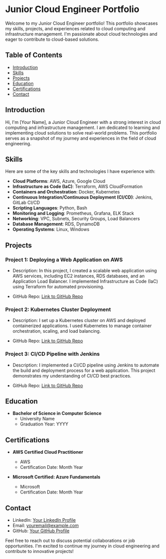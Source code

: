 # Junior Cloud Engineer Portfolio

Welcome to my Junior Cloud Engineer portfolio! This portfolio showcases my skills, projects, and experiences related to cloud computing and infrastructure management. I'm passionate about cloud technologies and eager to contribute to cloud-based solutions.

## Table of Contents

- [Introduction](#introduction)
- [Skills](#skills)
- [Projects](#projects)
- [Education](#education)
- [Certifications](#certifications)
- [Contact](#contact)

## Introduction

Hi, I'm [Your Name], a Junior Cloud Engineer with a strong interest in cloud computing and infrastructure management. I am dedicated to learning and implementing cloud solutions to solve real-world problems. This portfolio serves as a snapshot of my journey and experiences in the field of cloud engineering.

## Skills

Here are some of the key skills and technologies I have experience with:

- **Cloud Platforms**: AWS, Azure, Google Cloud
- **Infrastructure as Code (IaC)**: Terraform, AWS CloudFormation
- **Containers and Orchestration**: Docker, Kubernetes
- **Continuous Integration/Continuous Deployment (CI/CD)**: Jenkins, GitLab CI/CD
- **Scripting Languages**: Python, Bash
- **Monitoring and Logging**: Prometheus, Grafana, ELK Stack
- **Networking**: VPC, Subnets, Security Groups, Load Balancers
- **Database Management**: RDS, DynamoDB
- **Operating Systems**: Linux, Windows

## Projects

### Project 1: Deploying a Web Application on AWS

- Description: In this project, I created a scalable web application using AWS services, including EC2 instances, RDS databases, and an Application Load Balancer. I implemented Infrastructure as Code (IaC) using Terraform for automated provisioning.

- GitHub Repo: [Link to GitHub Repo](https://github.com/yourusername/project1)

### Project 2: Kubernetes Cluster Deployment

- Description: I set up a Kubernetes cluster on AWS and deployed containerized applications. I used Kubernetes to manage container orchestration, scaling, and load balancing.

- GitHub Repo: [Link to GitHub Repo](https://github.com/yourusername/project2)

### Project 3: CI/CD Pipeline with Jenkins

- Description: I implemented a CI/CD pipeline using Jenkins to automate the build and deployment process for a web application. This project demonstrates my understanding of CI/CD best practices.

- GitHub Repo: [Link to GitHub Repo](https://github.com/yourusername/project3)

## Education

- **Bachelor of Science in Computer Science**
  - University Name
  - Graduation Year: YYYY

## Certifications

- **AWS Certified Cloud Practitioner**
  - AWS
  - Certification Date: Month Year

- **Microsoft Certified: Azure Fundamentals**
  - Microsoft
  - Certification Date: Month Year

## Contact

- LinkedIn: [Your LinkedIn Profile](https://www.linkedin.com/in/yourusername/)
- Email: youremail@example.com
- GitHub: [Your GitHub Profile](https://github.com/yourusername)

Feel free to reach out to discuss potential collaborations or job opportunities. I'm excited to continue my journey in cloud engineering and contribute to innovative projects!
